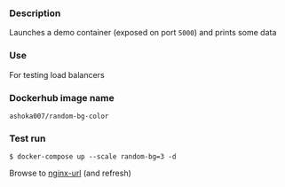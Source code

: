 ### Description
  Launches a demo container (exposed on port `5000`) and prints some data

### Use
  For testing load balancers

### Dockerhub image name
  `ashoka007/random-bg-color`

### Test run
```
$ docker-compose up --scale random-bg=3 -d
```
Browse to [nginx-url](0.0.0.0:4000) (and refresh)
